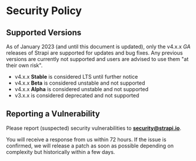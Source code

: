 # Security Policy

## Supported Versions

As of January 2023 (and until this document is updated), only the v4.x.x _GA_ releases of Strapi are supported for updates and bug fixes. Any previous versions are currently not supported and users are advised to use them "at their own risk".

- v4.x.x **Stable** is considered LTS until further notice
- v4.x.x **Beta** is considered unstable and not supported
- v4.x.x **Alpha** is considered unstable and not supported
- v3.x.x is considered deprecated and not supported

## Reporting a Vulnerability

Please report (suspected) security vulnerabilities to
**[security@strapi.io](mailto:security@strapi.io)**.

You will receive a response from us within 72 hours. If the issue is confirmed,
we will release a patch as soon as possible depending on complexity
but historically within a few days.
